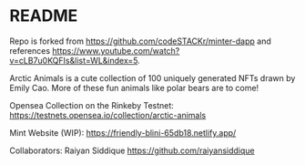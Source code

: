 # README

Repo is forked from https://github.com/codeSTACKr/minter-dapp and references https://www.youtube.com/watch?v=cLB7u0KQFIs&list=WL&index=5.

Arctic Animals is a cute collection of 100 uniquely generated NFTs drawn by Emily Cao. More of these fun animals like polar bears are to come! 

Opensea Collection on the Rinkeby Testnet: https://testnets.opensea.io/collection/arctic-animals

Mint Website (WIP): https://friendly-blini-65db18.netlify.app/

Collaborators: Raiyan Siddique https://github.com/raiyansiddique

